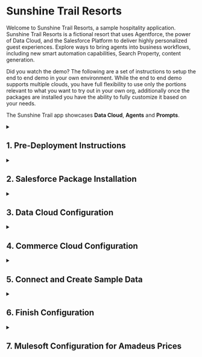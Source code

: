 **Sunshine Trail Resorts**</br> 
=======================
Welcome to Sunshine Trail Resorts, a sample hospitality application. Sunshine Trail Resorts is a fictional resort that uses Agentforce, the power of Data Cloud, and the Salesforce Platform to deliver highly personalized guest experiences. Explore ways to bring agents into business workflows, including new smart automation capabilities, Search Property, content generation.

Did you watch the demo? The following are a set of instructions to setup the end to end demo in your own environment. While the end to end demo supports multiple clouds, you have full flexibility to use only the portions relevant to what you want to try out in your own org, additionally once the packages are installed you have the ability to fully customize it based on your needs. 

The Sunshine Trail app showcases **Data Cloud**, **Agents** and **Prompts**.

<details><summary>

  ## 1. Pre-Deployment Instructions 
</summary>

 4 step process
### 1. Salesforce Org Setup Requirements for Sunshine Resorts App

   **Option 1:** To support the Sunshine Resorts app, you can either create a new Salesforce Org or use an existing one, provided it includes the following features and licenses: 

  | Requirement | Details |
  | ----- | ----- |
  | Licenses Required | - Data Cloud</br>- Sales Cloud</br>- Service Cloud</br>- Loyalty Cloud</br>- Experience</br>- Commerce Cloud</br>- Marketing Cloud</br>- MuleSoft (Optional)
  | Features Required | - Service Agent</br>- Einstein Agent</br>- Copilot</br>- Prompt Builder</br>- Agent Force</br>- Real-time(Additional SKU)</br>- Code Builder (Optional) 
  
  Our package is designed to support all these clouds, but you have full flexibility to use only the portions relevant to your business. If you are not using a particular cloud (e.g., Loyalty 
  Cloud), you can simply skip its configuration—the package will still install successfully, but that feature will not be available until you configure it yourself. Additionally, you can customize 
  and enhance the existing package by adding your own features as needed. <br/>
  
 ⚠️ **Important Note:** Existing Trailheads playgrounds cannot be used

   **Option 2:** To ensure a seamless integration and unlock a 360-degree view of customer interactions, we recommend enabling Salesforce Foundations in your org. This free enhancement integrates Sales, Service, Marketing, Commerce, and Data Cloud functionalities, improving efficiency and AI-readiness.

**How to Enable Salesforce Foundations:**
- Log in to your Salesforce instance.
- Navigate to Setup → Search for Salesforce Foundations.
- Click "Add to My Contract" (It's free).
- Select the Foundations products and proceed with checkout.
- Return to Setup and follow the on-screen instructions to complete the configuration.<br/>
🔗 More details: [Salesforce Foundations](https://www.salesforce.com/crm/foundations)

### 2. Install Pre-Deployment Package (10 minutes)

  | Step | Action and Details | Images |
  | ----- | ----- | ----- |
  | Install package | - Click on this Package Installation [Link ](https://login.salesforce.com/packaging/installPackage.apexp?p0=04t4W000002V5WS)</br>- Sign-in to the Org with your credentials.</br>- Choose Install for Admins Only option</br>- Choose “Rename conflicting components in package” and click the Install button.</br>- Wait until installation is completed, you will receive a confirmation on logged in user’s email |![image](https://github.com/user-attachments/assets/316f4e48-b9b2-4169-b362-fc3ecd9cd1b3) ![image](https://github.com/user-attachments/assets/0da1a771-abcc-4caa-b248-1b768905de60)|
  | Verify Package installation | - Click Setup</br>- Search for package</br>- Click on 'Installed PAckage' </br>- Search for 'Sunshine Trails Pre-Deployment Package' is installed  |![image](https://github.com/user-attachments/assets/8b76cd89-abec-4586-91cc-6b4b430dc68c)|

### 3. Enable Features on the Org (40 minutes)

  | Step | Action and Details | Images |
  | ----- | ----- | ----- |
  | Enable Commerce Cloud | - From Setup, enter ‘Commerce’ in the Quick Find box.</br>- Select ‘Settings’ under ‘Commerce’.</br>- Turn on ‘Enable Commerce’. |![image](https://github.com/user-attachments/assets/2175d205-8c62-423f-9fc1-678d77e974d2)|
  | Enable Loyalty Management Features | - From Setup, enter ‘Loyalty Management’ in the Quick Find box.</br>- Select ‘Loyalty Management Settings’.</br>- Under ‘Consolidate Member Points for Expiration,’ turn on ‘Consolidate members’ fixed non-qualifying points in real time’. |![image](https://github.com/user-attachments/assets/9078ce06-e7ba-4488-8697-99fa5fec0736)|
  | Create a Basic Experience Builder Site | - From Setup, enter ‘Digital Experiences’ in the Quick Find box.</br>- Select ‘All Sites’ under ‘Digital Experiences’.</br>- Click New to open the Creation wizard with template options.</br>- Select the ‘D2C Commerce (LWR)’ template.</br>- Click Get Started. |![image](https://github.com/user-attachments/assets/6c89e37f-d61c-4333-8587-58a53504fbb7)|
  | Site Name and URL | - After selecting the template, enter a site name and URL.</br>- Name the site ‘Sunshine Resorts’ and ensure the URL ends with /SunshineResorts</br>- Click Create. Your site will be created in Preview status. |![image](https://github.com/user-attachments/assets/8f2226c0-8c2d-4e59-8734-983cd7f8c856)|
  | Activate Site | - From Setup, enter ‘Digital Experiences’ and select ‘All Sites’ under ‘Digital Experiences’.</br>- Click Workspaces next to Sunshine Resorts.</br>- Select Administration, then Emails. </br>- Under ‘Email Tabs,’ uncheck ‘Send welcome email’ and click Save.</br>- In Settings, click Activate and confirm by clicking OK.</br>- Your site will now be live and fully set up.|![image](https://github.com/user-attachments/assets/9a2208ce-6343-4e35-a2a4-0113ba61eef6)![image](https://github.com/user-attachments/assets/21e9b8de-9800-4c51-8324-d35a8a83447e)|

  | Step | Action and Details | Images |
  | ----- | ----- | ----- |
  | Setup Data Cloud| - Enter “Data Cloud” in Quick Find box.</br>- Click on “Data Cloud Setup Home”.</br>- Click on “Get Started” if the Data Cloud instance is not set up.</br>- If already Data Cloud setup is done then you will not see Get Started option.</br>- Once the process is complete, the Data cloud instance is ready to use.</br>||
  | Verify Experience Delivery is Disabled | - Go to Setup → Digital Experiences → All Sites.</br>- Click Workspaces for ‘Sunshine Resorts’.</br>- Click Administration.</br>- Click on Settings.</br>- Experience Delivery should be disabled. If it’s enabled, please raise a Salesforce Case with the Support team to disable this feature.</br>||
  | Enable Data Cloud on Experience Site | - Go to Setup → Digital Experiences → All Sites.</br>- Click Builder for ‘Sunshine Resorts’.</br>- Click Settings → Integrations.</br>- Click Add to Site for Data Cloud.</br>- Enable “Share site data with Data Cloud” and click Save.</br>- Once enabled, a green box will appear</br>- Click Publish in the top-right corner | ![image](https://github.com/user-attachments/assets/996aa779-f82d-4bda-b54a-7b1ec99a9bb9)![image](https://github.com/user-attachments/assets/94b29e9e-5dcc-4d75-8db7-37de1b30e42b)|
  | Verify Data Stream  | - Go to App Launcher → Data Cloud → Data Stream.</br>- Change List View to All Data Streams.</br>- Search for Experience\_Cloud.</br>- 6 total Data Streams should appear |![image](https://github.com/user-attachments/assets/a9ae0e22-be7f-475d-980a-5458156b3691)|
  | Create a Record on Custom Metadata | - Go to Setup \-\> Search for Metadata type \-\> Click on ‘Install Package Settings Enabled’ \-\>   Click on **Manage Install Package Settings Enabled** \-\>Click on ‘New’ \-\> Give Label as  **Package Settings Enabled** and **Check Checkbox of Installation Settings Enabled Field.** Click Save|![image](https://github.com/user-attachments/assets/bc667a84-daf9-4e35-b003-45c8de4be360) ![image](https://github.com/user-attachments/assets/7edbecd9-ceb2-4566-bd14-54664ebfd084)|


### 4. Setup the Salesforce Org (30 minutes)

  | Step | Action and Details | Images |
  | ----- | ----- | ----- |
  | Assign Data Cloud Permissions to Standard Object  | - Click on App Launcher, search for Sunshine Trails Hospitality and click on **Sunshine Trails Hospitality Setup** App</br>- Click on the “**Assign Permissions for Standard Objects**” button (highlighted in the screenshot below) and wait for a confirmation message before proceeding further.  |![image](https://github.com/user-attachments/assets/34234749-7ebb-4659-9c26-9adf3932a75e)|
  | Assign Data Cloud Permissions to Custom Objects & Custom Fields | - Click on App Launcher, search for Sunshine Trails Hospitality and click on **Sunshine Trails Hospitality Setup** App</br>- Click on **“Assign Permissions for Custom Object”** button (highlighted in the screenshot below) and wait for a confirmation message before proceeding further |![image](https://github.com/user-attachments/assets/fdab8405-42cc-4cb7-a724-cb6a790d2acb)|
  | Modify the Data Cloud Admin Permission Set | - Open the Setup Menu and click Setup</br>- In the Quick Find, search for ‘Permission Sets’ and click ‘Permission Sets’</br>- Click the ‘Data Cloud Admin’ permission set</br>- In the Apps section, click ‘Data Cloud Data Space Management’</br>- In the Data Spaces panel, click Edit.</br>- Check the ‘Enabled’ checkbox for the default data space and click Save</br>- Click OK in the confirmation dialog |![image](https://github.com/user-attachments/assets/f8650c78-d64a-4a30-9636-9633a13baed8)|
  | Create a Connection to Amazon S3. S3 is used to bring in structured and unstructured data. Unstructured data is used to drive Agent conversations in this setup </br>$${\color{blue} S3 \space Optional}$$ | ***NOTE:*** If you do not have an existing Amazon S3 instance, [register for the free tier](https://aws.amazon.com/free/), and then follow instructions in [How to Use the Amazon S3 Storage Connector in Data Cloud](https://developer.salesforce.com/blogs/2023/10/how-to-use-the-amazon-s3-storage-connector-in-data-cloud) to create dedicated user with required permissions for this demo.</br></br>If you already have an S3 instance, no need to sign up for a new one.</br></br>Before proceeding further, make a note of your [programmatic credentials](https://docs.aws.amazon.com/IAM/latest/UserGuide/security-creds.html#access-keys-and-secret-access-keys) (Access Key ID and Secret Access Key) that can be used to access the account</br></br>- If you have your own Amazon S3 files, feel free to use those. Otherwise, get started with the test files provided below.</br><br>[AWS UnStructured Data](https://github.com/salesforce-misc/DataCloudAndAgentForceForHospitality/tree/main/AWS%20UnStructured%20Data)</br><br>[AWS Structured Data](https://github.com/salesforce-misc/DataCloudAndAgentForceForHospitality/tree/main/AWS%20Structured%20Data)</br></br>
  | Create a connection to snowflake. This connection is used to showcase Data Cloud's zero copy capabilities.  $${\color{blue} Snowflake \space Optional}$$| **NOTE:** If you do not have access to an existing Snowflake instance, please get access before proceeding further</br></br>- Follow instructions in [this article](https://developer.salesforce.com/blogs/2024/08/zero-copy-data-federation-with-snowflake-and-salesforce-data-cloud) to create a Warehouse and Integration User in Snowflake, generate a public and private key pair, and configure Salesforce Data Cloud to connect to Snowflake.</br><br>If you have your own Snowflake files, feel free to use those. Otherwise, get started with the test files provided [here](https://github.com/salesforce-misc/DataCloudAndAgentForceForHospitality/tree/main/Snowflake%20Data).| |
  | Create a connection for Mulesoft Ingestion API. This is to orchestrate a call to the Hotel Pricing consolidator for pricing comparison. $${\color{blue} Mulesoft \space Optional}$$| - Go to **Setup** \-\> In the **Quick Find** box, type ***static***, then select ***Static Resources***</br>- In the index across the top, click the letter ***M***</br>- Click on **‘Mulesoft\_Ingestion\_API\_Scheme’**</br>- Click on **‘View File’** hyperlink. The **‘Mulesoft\_Ingestion\_API\_Scheme.txt’** is downloaded to your computer.</br>- Change the file extension from ***.txt*** to ***.yaml***</br>- Go to Data Cloud Setup, click on Ingestion API → Click New</br>- Provide the Connector Name as ’Mulesoft Ingestion API’</br>- Upload **Mule\_ingestion\_api.yaml**  file which you have downloaded from above steps and Upload file to scheme and click on Save. | ![image](https://github.com/user-attachments/assets/fca75a1c-b64b-4dcd-8583-0893718bf1da) ![image](https://github.com/user-attachments/assets/87ae1f7f-c733-433b-98e0-ef4faeef0ecb)![image](https://github.com/user-attachments/assets/c0ff8a15-3b3c-4b89-b8b9-32342d0100ae)|
| Install Standard Data Bundles | Click on Data Cloud Setup </br>- Click on ‘Salesforce CRM’</br>- Under ‘Standard CRM Data Bundles’</br>- Click on ‘Arrow’ icon and click on ‘install’ of ‘Sales Cloud’</br>- it will open on new page -> click on Install |![image](https://github.com/user-attachments/assets/8aea58e3-15c5-48f2-a24f-2fbe25d2a0ac)![image](https://github.com/user-attachments/assets/6f4a17f5-211b-4eef-a0d2-b5b993cad3a2)|
| Turn On Einstein Setup | - Navigate to Setup</br>- Search and Select ‘Einstein Setup’</br>- Turn on Einstein Setup |  |
| Turn On Agentforce | - Navigate to Setup</br>- Search and Select ‘Agent’</br>- Turn on Agentforce |  |
</details>

<details><summary>
  
  ## 2. Salesforce Package Installation
</summary>
1 step process

### 1. Install Sunshine Base Package (10 minutes)

 | Step | Action and Details | Images |
  | ----- | ----- | ----- |
  | Install Sunshine Base Package | - Click on this Package Installation [Link ](https://login.salesforce.com/packaging/installPackage.apexp?p0=04t4W000002V5Wc)</br>- Sign-in to the Org with your credentials.</br>- Choose Install for Admins Only option</br>- Choose “Rename conflicting components in package” and click the Install button.</br>- Click Done when installation is complete. |![image](https://github.com/user-attachments/assets/29af9d66-482c-42e1-9210-b0f803429b5d)|
  | Verify Package installation | - Click Setup</br>- Search for ‘Installed Package’</br>- Search for 'Sunshine Trails Base App' is installed  |![image](https://github.com/user-attachments/assets/8669e29c-a7e9-4fdd-8829-67899fccc608)|

</details>

<details><summary>
  
  ## 3. Data Cloud Configuration
</summary>

7 step process

### 1. Setup Data Streams 
The Data Kit is installed as a part of the Package installation. Follow the steps below to create data streams.

### Setup Salesforce Data Streams (15 minutes)
 | Step | Action and Details | Images |
  | ----- | ----- | ----- |
  |  Verify Salesforce CRM is Active or Not | In Data Cloud, select the Setup icon and then Data Cloud Setup.</br> - Select Salesforce CRM.</br>- If connection status is “Inactive”</br>- then click on drop down to “Active” </br>- Click on “Active”| ![image](https://github.com/user-attachments/assets/f101dc8c-6af3-41c7-8884-42609b1e0d4e)![image](https://github.com/user-attachments/assets/e222dd20-db0e-4cf5-9b55-0815692c2a87)|
  | Create Data Streams from Data Bundle | - Logged into the environment where you installed the data kit</br>- Go to Data Cloud app and the Data Streams tab.</br>- Click New to create a Data Stream</br>- Select Salesforce CRM and click Next.</br>- Under Custom Data Bundles, select the Salesforce_CRM_Bundle.</br>- Select your Salesforce Org.</br>- Click Next.</br>- Select the data space as ‘Default’, review the fields in your data stream, and click Next.</br>- Review details and click “Deploy.|![image](https://github.com/user-attachments/assets/901db59e-4a4f-4bf5-8129-cd2894af7dd9)|
  | Create Loyalty_CRM_Bundle Data Streams from Data Bundle | - Click on Data Stream Click on New </br>- Select Salesforce CRM Click Next</br> - Select Salesforce_CRM_Loyalty_Bundle Click on Next</br> - Select the data space as ‘Default’, review the fields in your data stream, and click Next. </br>- Review details and click “Deploy”  |![image](https://github.com/user-attachments/assets/a334887f-6cf5-4d62-b643-8e740762b741)![image](https://github.com/user-attachments/assets/b7320073-ab34-4356-8acf-b2f07ed00580)![image](https://github.com/user-attachments/assets/5e656e34-1f80-44d8-8174-6360d66738d3)|
  | Create Website_Mobile_apps Data Stream from Data Kit |- Click on Data Stream</br>- Click on New</br>- Select ‘Installed Data Kits Package’</br>- Select ‘Sunshine Trails DK’ Data Kits</br>- Select checkbox under ‘Websites_Mobile_Apps’ click on ‘Next’</br> -Select Connector type ="website" & connector name "Experience_Cloud_Event_Connector".</br>- Click Next.</br> - Click on Deploy|![image](https://github.com/user-attachments/assets/9869df31-0549-4b4f-b74d-d44ad95d60ce) ![image](https://github.com/user-attachments/assets/3b0e9c44-0176-45f4-8c0d-05866cfdd251)![image](https://github.com/user-attachments/assets/6a9ed53c-f351-46c2-844e-dbaca371735e)![image](https://github.com/user-attachments/assets/d2018ad8-86f8-4f65-be3d-3c645eafbab1)|  
### 1a. Create Data Steam for Amazon S3 (10 minutes) $${\color{blue} S3 \space Optional: \space Please \space note \space that \space some \space functionality \space in \space Experience \space Cloud \space and \space in \space the \space C360 \space will \space no\space longer \space function\space as \space expected \space if \space not \space installed. }$$
  | Step | Action and Details | Images |
  | ----- | ----- | ----- |
  |Create a Connection to Amazon S3 in Salesforce|Navigate to Data Cloud Setup</br>In the menu, under EXTERNAL INTEGRATIONS, click on Other Connections</br> - Click New, choose Data Kits as the source and click Next. Select Sunshine Trails DK</br>-Select InfosysAWSBucket</br>-Change the name & API name of the connection "hospitalityplayground". </br>-Put the bucket name “hospplaygroundbucket” please feel free to change the bucket name based on your existing AWS bucket</br> -Fill the credentials and save.|
  | Create a Data Stream for Amazon S3 from Data Kit |- Click on Data Stream Click on New</br>- Select Installed Data Kits & Packages Click on Next</br>- Select Sunshine Trails DK<br> - Select Amazon_S3_Bundle</br>- Select Connection as InfosysAWSbucket</br>- Select the data space as ‘Default’, review the fields in your data stream,and click Next</br>-Review details and click Deploy.|
  | Create a Data Stream for Third Party Data |- Click on Data Stream Click on New</br>- Select Installed Data Kits & Packages Click on Next</br>- Select Sunshine Trails DK<br> - Under “Bundle Amazon S3” Select Third Party Survey and click Next</br>- In Connection Select “hospitalityplayground” Click Next</br>- Click Next and click Deploy.|

  ### 1b. Create Data Stream for Snowflake (5 minutes) $${\color{blue} Snowflake \space Optional: \space Please \space note \space that \space some \space functionality \space in \space the \space C360 \space will \space no\space longer \space function\space as \space expected \space if \space not \space installed. }$$
  | Step | Action and Details | Images |
  | ----- | ----- | ----- |
  |Create a connection to snowflake in Salesforce |Navigate to Data Cloud Setup</br>-In the menu, search SnowFlake,</br> - Click New, choose Data Kits as the source and click Next. Select Sunshine Trails DK</br>-Select Infosys_Demo_Actual. </br>-Please feel free to change the connection name based on your existing snowflake connection </br> -Don’t change the API name </br>Fill the Account URL, Username, and Private Key and click next and save.|
  | Create Data Stream for Snowflake from data kit | - While logged into the environment where you installed the data kit</br>- Go to Data Cloud app and the Data Streams tab.</br>- Click New to create a Data Stream</br>- Under "Other Sources", select "Installed Data Kits & Packages" and click Next</br>- Select "Sunshine Trails DK" Data Kit</br>- Select Snowflake Bundle and click Next.</br>- Under Data Streams choose "POS_Transaction" and "IOT_Transaction" and click Next.</br>- Review the Data Stream fields and click Next</br>- Click Deploy to create the Data Streams| ![image](https://github.com/user-attachments/assets/6deda63a-363b-4330-a877-b6d2de5a9fed)![image](https://github.com/user-attachments/assets/bc8a22d9-a81a-44f6-8a09-f20ab2571f10)|
### 1c. Create Ingestion API for Mule Data Streams from Data Kit(5 minutes) $${\color{blue} Mulesoft \space Optional: \space Please \space note \space that \space some \space functionality \space in \space Experience \space Cloud \space will \space no\space longer \space function\space as \space expected \space if \space not \space installed. }$$
| Step | Action and Details | Images |
  | ----- | ----- | ----- |
  | Create Ingestion API for Mule Data Streams from Data Kit| - Click on Data Stream </br> - Click on New.</br>- Select Installed Data Kits & Package.</br>- Select ‘Sunshine Trails DK’ Data Kits.</br>- Click on ‘Ingestion’ Bundle.</br>- Click on Next.</br> -Select Connection as ‘Mulesoft Ingestion API’ </br>- Click Next </br> -  Click Deploy| ![image](https://github.com/user-attachments/assets/84ccd7c9-6313-4dc8-b169-7fe40b6b36c6)![image](https://github.com/user-attachments/assets/5878c2ec-47f9-48f1-88a1-098986187d3f)![image](https://github.com/user-attachments/assets/1bdf0f3d-abdc-4697-bac5-5e87f2286cb9)![image](https://github.com/user-attachments/assets/65b718d1-1db1-4efc-92b1-36dedc743752)|
  ### 1d. Create Hotel FAQ and Hotel Safety FAQ DLO Creation for Unstructured Data(10 minutes)
  Complete this step only if you have setup a connection and the file notification process in AWS
  | Step | Action and Details | Images |
  | ----- | ----- | ----- |
  | Create Hotel FAQ & Hotel Safety FAQ DLO Creation | - Click on Data Lake Object Click on New </br>- Click on Create from Data Kits, Click on Next </br>- Select Hotel_FAQ_v3, select “hospitalityPlayground’ connection. Click on Next </br>- Click on Deploy </br>- Follow the same step from Step#1 for Hotel_Safety_FAQ_V2.|

   ### 1e. Create Party Identification Collection Data Lake (5 minutes)
  | Step | Action and Details | Images |
  | ----- | ----- | ----- |
  | Create Party Identification Collection & Party Identification Collection IOT DLO Creation  | - Click on Data Lake Objects Tab </br>- Click on New</br>- Click on “Create from Data Kits”, Click on Next  and select “Sunshine Trails Base App” package </br>- Select Party Identification Collection.</br>- Click on Next </br> - Click on Save </br> - Repeat the above steps again but this time select </br> - Party Identification Collection IOT DLO instead of Party Identification Collection </br>- Click on Next </br> - Click on Save.|

  ### 2. Create Data Transforms from Data Kit (5 minutes)
  Proceed with this step only if you have setup a connection to snowflake
  | Step | Action and Details | Images |
  | ----- | ----- | ----- |
  | Create IOT & POS Data Transform $${\color{blue} Snowflake \space Optional}$$ | -Click on Data Transforms Tab </br>- Click on New</br>- Click on Create from Data Kits, Click on Next</br>- Select Extract Party Identifiers from IOT</br>- Click on Next . Click on Save, Copy the Name , Remove the Name then Paste the same Name Again</br>- Click on Save</br>- Click on Data Transform Tab </br>- Click on New. Click on ‘Create from a Data Kits’ Option </br>- Select  Extract Party Identifiers from POS </br>- Click on Next . Click on Save, Copy the Name , Remove the Name then Paste the same Name Again </br>- Click on Save|![image](https://github.com/user-attachments/assets/79d6f605-c8e5-4c3d-ac6a-f34f39cc29e2)![image](https://github.com/user-attachments/assets/1c84c981-9a03-4b05-9a3a-cf2137d45425)![image](https://github.com/user-attachments/assets/e1e24730-f55a-42de-9a4f-5ab5af27b04b)![image](https://github.com/user-attachments/assets/c3231d58-e1fd-4653-9981-02f152451f61)
 
  ### 3. Cross Verify CRM Data (5 minutes)
  Proceed with this step only if you have the Real-Time SKU enabled in your org
  | Step | Action and Details | Images |
  | ----- | ----- | ----- |
  | **NOTE**|- Before proceeding further, please ensure that the CRM data is available in the DMO. You can verify this by following these steps:</br>- Navigate to Data Explore </br>- Set Data Space to Default.</br>- Select the Data Model Object (DMO).</br>- From the dropdown, choose Account Contact.</br>- You should see Salesforce_Home listed under the Data Source column.</br> If you don't see the data then wait until the data is refreshed before proceeding to the next step.</br>|![image](https://github.com/user-attachments/assets/396732a3-89cb-455d-9a0c-b6c015b272cb)|

  ### 4. Create Identity Resolution Ruleset from Data Kit (5 minutes)
  | Step | Action and Details | Images |
  | ----- | ----- | ----- |
  | Create Identity Resolutions| -Go to Data Cloud app</br> - Click on the Identity Resolutions tab </br> - Click New</br> - Select Installed from Data Kit</b>- Choose Sunshine Trails DK</br>- Click on Next</br>- Choose ‘Guest Profile’. Click on Next </br> Click on Save.|![image](https://github.com/user-attachments/assets/1f1ef5a5-1f4e-4d33-af13-07978757facd)![image](https://github.com/user-attachments/assets/20027c3d-4d87-4028-89dd-7f73e2a59224)![image](https://github.com/user-attachments/assets/2d5370ae-57e4-444d-969c-b19dc13ada6b)|

### 5. Create Calculated Insights (5 minutes)
| Step | Action and Details | Images |
  | ----- | ----- | ----- |
  |  Create Calculated Insights|- Go to Data Cloud ap </br>- Click on Calculated Insights tab</br>- Click New</br>- Select "Create from a Data Kit" and click  Next</br>- Select ‘Guest Stay Metrics’</br>- Click on Next </br>- Click on ‘Check Syntex’</br>- Click on ‘Activate’</br>- Click Activate</br>- Select Schedule as ‘Every 1 hour’ Select Start Date and Time As default.</br>- Click on ‘Enable’</br>- Repeat the steps for the following metrics: ‘Guest Lifetime Value’, ‘Guest Classification’, ‘Guest Satisfaction Score’ |![image](https://github.com/user-attachments/assets/9f178c36-06c1-405e-b19c-679ef5830c22)![image](https://github.com/user-attachments/assets/e544bf35-223e-4d5b-ad46-34cb6653608c)![image](https://github.com/user-attachments/assets/093600f9-c7a3-4181-88c9-66545191d5b5)|

### 6. Create Data Graph (5 minutes)
| Step | Action and Details | Images |
  | ----- | ----- | ----- |
  |  Create Data Graph |- Click on Data Graph Tab</br>- Click on New</br>- Select Create from Data Kits</br>- Select Sunshine Trails DK </br>- Select **Hospitality Realtime Profile**. </br>- Select primary Data model object as “Unified Individual real”.</br>- Click on Individual and go to the right side where the error is showing and uncheck the check box.</br>- Now click on Save & Build. |![image](https://github.com/user-attachments/assets/f626912f-01b4-43eb-8efc-47d7a24bc615)![image](https://github.com/user-attachments/assets/5184c52c-e00b-4b00-83fe-fd0a9d47ad14)![image](https://github.com/user-attachments/assets/675c7904-9483-4079-86d1-3e15f9b00915)![image](https://github.com/user-attachments/assets/808709b3-49fd-4a9e-acd0-518dae4ae389)![image](https://github.com/user-attachments/assets/738b3c7e-143f-4492-8fe4-7b49d625c541)![image](https://github.com/user-attachments/assets/3648af20-e879-457d-b952-1f73c55792b6)![image](https://github.com/user-attachments/assets/e288cc79-caa7-4163-bcef-563d1e0cf111)|

### 7. Create Data Cloud Related List Enrichment (10 minutes)
| Step | Action and Details | Images |
  | ----- | ----- | ----- |
  | Create Booking Related List |- Click on Setup</br>- Object Manager</br>- Search for Contact</br>- Click on Contact</br>- Click on Data Cloud Related List Enrichment.</br>- Click on New</br>- Select default data space</br>- Select Data Cloud object as ‘Booking__dlm’</br>- Click Next </br>- Give Child Relationship Name as ‘IndividualBookings’</br>- Give Related List Label as ‘Individual Bookings’ Click Save. |![image](https://github.com/user-attachments/assets/f50d3875-c2b8-451b-bcef-85141aea954d)![image](https://github.com/user-attachments/assets/f8fa4e97-bc19-4e87-a2b3-44a539b597c1)|
  | Create Reservation Related List |- Click on Setup</br>- Object Manager</br>- Search for Contact</br>- Click on Contact</br>- Click on Data Cloud Related List Enrichment.</br>- Click on New</br>- Select default data space & Select Data Cloud object as ‘Reservation__dlm’ </br>- Click Next </br> - Give Child Relationship Name as‘IndividualReservations’</br>- Give Related List Label as ‘Individual Reservations’ Click Save. |![image](https://github.com/user-attachments/assets/366fa15e-2317-44ab-af5c-8025453c554f)![image](https://github.com/user-attachments/assets/f64fad04-3391-4a3c-9534-04caf5e92955)|
  | Create Data Cloud Related List Enrichment for Third Party Survey</br> $${\color{blue} S3 \space Optional}$$|- Click on Setup </br>- Click on Object Manager </br>- Search for Contact </br>- Click on Contact </br>- Click on Data Cloud Related List Enrichment.</br>- Click on New </br>- Select default data space -> Select Data Cloud object as ‘Third Party Survey’  </br>- Click Next </br>- Give Child Relationship Name as 'Third_Party_Survey’ </br>- Give Related List Label as ‘Third Party Survey’ Click Save |![image](https://github.com/user-attachments/assets/fb6d0aeb-2a00-4b75-93cc-703d158d5303)|

### 8. Create Data Cloud Copy Field Enrichment (15 minutes)
| Step | Action and Details | Images |
  | ----- | ----- | ----- |
  | Create Data Cloud Copy Field Enrichment for ‘Customer Classification’ |- Go to Object Manager.</br>- Search for Contact.</br>Click on Contact</br>- Click on Data cloud Copy Field.</br>- Click on New.</br></br>- Select data space as ‘default’</br>- Select Data Cloud Object as Guest Classification‘ whose API name will be this Guest_Classification__cio’ Click on Next </br></br>- Select data space as ‘default’ </br>- Select field as ‘Customer Class’. Click Next </br> - Give Label as ‘Guest Classification’ </br> - Click ‘Next </br><br>- On contact -> Data Cloud Copy Field Enrichments -> Guest Classification </br>- In Customer_Class under contact “click to Edit” </br>- Select Customer Class </br>- Save and Start Sync.|![image](https://github.com/user-attachments/assets/c2e097ad-754b-4128-b769-bcb7a6d0d5f0)![image](https://github.com/user-attachments/assets/691eef48-d37b-4714-9ff3-0ff695477282)![image](https://github.com/user-attachments/assets/422cb503-0080-417a-a3d1-1f8596c5018d)|
||- Give Label as ‘Guest Classification’</br>- Click on ‘Next.</br>On contact Select Customer Class</br>- Save and Start Sync. |![image](https://github.com/user-attachments/assets/f8e7be99-1d85-4d62-8653-170f5ce15d28)![image](https://github.com/user-attachments/assets/c72ab4b8-5ad6-4278-8786-db0e33889eef)![image](https://github.com/user-attachments/assets/e12ac271-be8d-4b6d-aed3-e73e95c862ed)![image](https://github.com/user-attachments/assets/ebee9d04-8e3d-4d8e-a017-ee54e79cd2ab)|
| Create Data Cloud Field Enrichment of ‘Guest Lifetime Value’ |- Go to Object Manager</br>- Search for Contact.</br>- Click on Contact</br>- Click on Data cloud Copy Field.</br>-Click on New.</br>- Select data space as ‘default’ > Select Data Cloud Object as ‘Guest_Lifetime_Value__cio’ </br>- Click on Next </br>- Select Field As ‘GLV’</br>- Give Label as ‘Guest Lifetime Value’</br>- Click on ‘Next </br> - Select Field GLV </br>- Give Label as ‘Guest Lifetime Value’</br> - Click on Next </br> - On contact Select Lifetime_Value__c </br>- Save and Start Sync.|![image](https://github.com/user-attachments/assets/1d3304f0-63b9-4a90-8609-5332a59fcaac)![image](https://github.com/user-attachments/assets/be92a2c8-0f9b-44b7-a1f2-430da343c23a)|
| Create Data Cloud Field Enrichment of ‘Guest Statisfection Score’ |-> Go to Object Manager.</br>- Search for Contact.</br>- Click on Contact</br>- Click on Data cloud Copy Field.</br>-  Click on New.</br>- Select data space as ‘default’</br>- Select Data Cloud Object as ‘Guest_Satisfaction_Score__cio’</br>- Click on Next</br>- Select Field As ‘GSS’</br>- Give Label as ‘Guest Satisfaction Score’</br>- Click on ‘Next</br>- On contact Select Guest_Satisfaction_Score__c </br>- Save and Start Sync.|![image](https://github.com/user-attachments/assets/e264bcec-b6be-4854-80d9-9d5f649d6a8a)![image](https://github.com/user-attachments/assets/45ae2e88-ca7b-437c-a77c-adbd638cd4b4)|
| Create Data Cloud Field Enrichment of ‘Guest Stay Matrics’ |- Go to Object Manager.</br>- Search for Contact.</br>- Click on Contact</br>-  Click on Data cloud Copy Field.</br>- Click on New.</br>- Select data space as ‘default’</br>- Select Data Cloud Object as ‘Guest_Stay_Metrics__cio’</br>- Click on Next </br>- Select Fields Total_Stays, Total_Room_Nights, Total_Spend, and Avg_Nights_per_Stay</br>- Give Label as ‘Guest Stay Metrics’</br>-Click Next</br>- Map Fields with below Contact Fields </br>
| |Data Cloud:Guest stay Matrics->Contact Object
| |Total_Stays->Total Stays|
| |Total_Stays__c->Total_Stays__c|
| |Total_Room_Nights->Total Room Nights|
| |Total_Room_Nights__c->Total_Room_Nights__c |
| |Total_Spend->Total Spend|
| |Total_Spend__c->Total_Spend__c|
| |Avg_Nights_per_Stay->Avg_Nights_per_Stay |
| |Avg_Nights_per_Stay__c->Avg_Nights_per_Stay__c |
| | </br>- Save and Start Sync|![image](https://github.com/user-attachments/assets/ccde6861-ce6c-4054-9373-a8e0528e1b57)![image](https://github.com/user-attachments/assets/a3e1804c-7a37-4347-8364-599c3014ac37)|
</details>

<details><summary>
  
  ## 4. Commerce Cloud Configuration
</summary>

8 step process

### 1. Verify Organization Wide Address (5 minutes)
  | Step  | Action and Details  |  Images |
  | ----- | ----- | ----- |
  | Verify Organization-Wide Address Exists or not |- Go to Setup \-\> Search for Organization-Wide Address \-\> Click on Organization-Wide Addresses</br>-  Verify if there is an organization-wide address with the name ‘Default Email’ created and verified.</br>- If there is none, then please create an organization-wide address by following below steps</br>- Click on **Add** button \-\> On the Display Name Add **‘Default Email’.** On the Email Address \<Add your email address\> Select ‘Default No-Reply Address’ on Purpose field \-\> click check box **‘allow all profiles to use this from address’**   |![image](https://github.com/user-attachments/assets/8ddc4ebe-d8cd-4a12-a363-a782dd8d9541)![image](https://github.com/user-attachments/assets/3f7e7dfc-057b-41b0-8115-476028a6d9e9)|


### 2. Install Agent and Experience Site Package (1 hour 30 minutes)
  | Step  | Action and Details  |  Images |
  | ----- | ----- | ----- |
  | Install Agent & Exp Site Package |- Install VSCode [Download](https://code.visualstudio.com/download) </br>- Setup CLI a. Install the Salesforce CLI  https://developer.salesforce.com/tools/salesforcecli or check that your installed CLI version is greater than 2.56.7 by running sf \-v in a terminal.</br>- If you need to update the Salesforce CLI, either run sf update or npm install \--global @salesforce/cli depending on how you installed the CLI.</br>- Install Extension</br>- Open VSCode \> Go To\> Extensions-\>Salesforce Extension Pack\>Install</br>- Open Terminal Clone git Repository by using below command </br> ```git clone https://github.com/salesforce-misc/DataCloudAndAgentForceForHospitality.git``` </br>- Open the Project </br>- Authorize an Org</br>- Type Ctrl+Shift+P Select SFDX:Authorize an Org</br>- Select Project Default</br>- Enter the Org alias</br>- Authorize the Org</br>- Open terminal type **sf project deploy start --source-dir force-app** </br>- If you have AWS S3 Connection Created and Installed AWS Related Data Stream from Step 3 under Data Cloud Configuration, then execute below SFDX command to deploy **else do not execute**. </br>- Open terminal type **sf project deploy start --source-dir st-aws-app** </br> |![image](https://github.com/user-attachments/assets/293fd406-72fc-4be3-9008-0a9926461586)![image](https://github.com/user-attachments/assets/6d3a14ee-3c65-4f47-99a6-39066b68a9aa)![image](https://github.com/user-attachments/assets/71751813-f4b9-437f-b355-9feb770c0c2d)![image](https://github.com/user-attachments/assets/b50fb406-2ae7-475a-a8c6-939d486dd9fd)![image](https://github.com/user-attachments/assets/5b4efb69-3f1a-4a1a-8ecb-be4e17344098)![image](https://github.com/user-attachments/assets/403c5a8f-ef31-4220-8062-60ae71453008)![image](https://github.com/user-attachments/assets/9a2ff9e1-75f2-4c13-a7d1-1a1ef5c2bc51)|

**NOTE:** $${\color{red} Skip \space the \space below \space steps \space if \space you \space wish \space to \space bring \space in \space your \space own \space Product \space data}$$
$${\color{red} 3.\space Create Commerce Data}$$
$${\color{red} 4.\space Search Update}$$
$${\color{red} 5.\space Upload CMS Images into the Store and}$$
$${\color{red} 6.\space Add CMS Product Images}$$

### 3. Create Commerce Data (5 minutes)
  | Step  | Action and Details  |  Images |
  | ----- | ----- | ----- |
  | Create Data  | - Click on App Launcher, search for Sunshine Trails Hospitality and click on Sunshine Trails Hospitality Setup App</br>- Click on the **“Create Commerce Data”** button (highlighted in the screenshot to the right) and wait for a confirmation message before proceeding further. |![image](https://github.com/user-attachments/assets/6827a2e8-63a3-4425-b74b-b77123a9524d)|

### 4. Search Update (5 minutes)
  | Step  | Action and Details  |  Images |
  | ----- | ----- | ----- |
  | Search Update |**Enable Commerce App** </br>- Click Setup and search for Commerce</br>- Click Settings under Feature Settings --> Commerce</br>- Use the toggle to switch on the Enable the Refreshed Commerce App</br></br>**Enable Search Index**</br>- Click on App Launcher, search for Commerce and select Commerce application</br>- In the Store dropdown, choose Sunshine Resort Store</br>- Scroll down to Setting and expand it</br>- Click on Search</br>- Use the toggle to turn on Automatic Updates | ![image](https://github.com/user-attachments/assets/84eed31d-54c7-4326-87ce-88ff8eb73596) ![image](https://github.com/user-attachments/assets/5c7a175b-5396-4e6d-b061-36471f59cc2d)|

### 5. Upload CMS Images into the Store (15 minutes)
  | Step  | Action and Details  |  Images |
  | ----- | ----- | ----- |
  | Upload CMS Images into Store  |- Download Images from [CMS Images](https://git.soma.salesforce.com/gdevadoss/DataCloudHospitalityDemo/tree/master/Product%20Images) </br>- Click on App Launcher\>\> Select commerce application\>\> Click on Store</br>- Open Sunshine Resort Store</br>- Scroll down to Content Manager</br>- Click on Add workspace</br>-  Enter details such as Name "Commerce Store Images" and select Enhanced CMS Workspace and click on Next</br>- Add Sunshine Resorts Channel as Public and Sunshine Resorts site and click Next</br>- Keep language as it is and click on Finish</br>-  Click on Add and select Content \>\> select images\>\>Click on Create button\>\> click on upload button\>\>Select Image\>\>Image and Title populated\>\>Enter API name (can be the same as file name)\>\> Save it\>\> Click on Publish button\>\> Keep Details as is\>\> Click on Next\>\> Select Publish Now\>\>click on publish now button </br>- Please repeat the above steps for all the images| ![image](https://github.com/user-attachments/assets/6ce860d4-347a-45f4-a5fe-d055f9354a18)![image](https://github.com/user-attachments/assets/d5e11e30-348b-4fe0-9c63-4c3164230893)![image](https://github.com/user-attachments/assets/752c7004-7e57-4de4-84a0-56beba6fb08e)![image](https://github.com/user-attachments/assets/bd2ec81e-0242-4aab-9ad7-dcdabd707220)![image](https://github.com/user-attachments/assets/4f903a92-5b6f-4350-b3c5-4a141ea789b3)![image](https://github.com/user-attachments/assets/e9e44245-9086-4f59-a506-dad70f9ea9a0)![image](https://github.com/user-attachments/assets/d18f85df-2fd6-4cc2-8684-0fe1f493b770)![image](https://github.com/user-attachments/assets/96fd88ff-4788-4b53-9ab9-3435ae62ddd2)![image](https://github.com/user-attachments/assets/ba38373a-2c09-406c-9df9-462e76435c74)![image](https://github.com/user-attachments/assets/7e009060-885c-44a9-9cad-cbb26df1d5f2)![image](https://github.com/user-attachments/assets/c3c53136-b26f-46fb-83c0-a6c3065c0c2e)![image](https://github.com/user-attachments/assets/f33a580f-9c68-455f-ada9-cbcd1773e2aa)![image](https://github.com/user-attachments/assets/2f026ccd-f1c4-4f9e-8cab-592014ebf6d0)

### 6. Add CMS Product Images (15 minutes)
  | Step  | Action and Details  |  Images |
  | ----- | ----- | ----- |
  | Add Image to a Product   |- Click on App Launcher\>\> Select commerce application\>\>Click on Store</br>- Open Sunshine Resort Store </br>- Expand Merchandise\>\> Product\>\> open one by one product</br>- Click on eye icon (it removes Site window) after save button</br>- Confirm that "Products" is selected under categories</br>- Scroll down \>\> click on Go to global product record</br>-  Go to Media\>\> Click on Add image for Product details Image section \>\> Select appropriate image from Commerce Store image\>\> click on Add button</br>- Click on Add image for Product list Image section \>\> Select appropriate image from Commerce Store image \>\> click on Add button</br>- Repeat previous steps for each product </br>- Go to store\>\> select Sunshine Resorts \>\>Scroll down to Website Design\>\> select product category from dropdown \>\> click on Publish button (this step maybe not be needed if you are commerce console)</br>- Go back to Sunshine Resort Store\>\>Click on Home\>\> click on preview the site and see product is getting displayed | ![image](https://github.com/user-attachments/assets/eb835d50-0326-4b3b-8b68-39fd4404ef42)![image](https://github.com/user-attachments/assets/bd0ee9f1-2a0c-4357-82b4-991305befccd)![image](https://github.com/user-attachments/assets/b6ae1bda-47a4-4bce-a69b-45e3e6bae306)![image](https://github.com/user-attachments/assets/4790ad8e-e273-4316-8179-b2eaff4d8576)![image](https://github.com/user-attachments/assets/fcbcc98b-1dcf-46b8-92a8-8ab9042e3bce)![image](https://github.com/user-attachments/assets/7f20c62e-e257-4779-85b6-3f1ba4ab5e7a)![image](https://github.com/user-attachments/assets/c3465a4b-3eb2-4c9d-9f72-875a38746b44)![image](https://github.com/user-attachments/assets/43ca9010-9be3-498a-9c41-cecf530e984e)![image](https://github.com/user-attachments/assets/7e2bfa1d-6388-41b5-9fb2-4f30064a98b4)![image](https://github.com/user-attachments/assets/5e722ac7-0875-4de8-b42a-fa720cf7e873)![image](https://github.com/user-attachments/assets/c1c78296-cc04-4133-9473-e82701290bcf)![image](https://github.com/user-attachments/assets/0cad9e4b-97ca-43a6-a3da-1febbaae04ce)|

### 7. Enable Self Resgistration (5 minutes)
  | Step  | Action and Details  |  Images |
  | ----- | ----- | ----- |
  | Enable Self Registration   |- Click on App Launcher>> Select commerce application>>Click on Store</br>- Open Sunshine Resort Store</br>- Settings >> Store</br>- Click on Buyer Access Tab</br>- Scroll down to Self Registration (enable if it’s not enabled)</br>- Select Account RecordType to “Business Account” </br>- Select Default Buyers Group to “Sunshine Resorts Buyer Group"</br>- Click Save|![image](https://github.com/user-attachments/assets/7f6a0551-1b95-465e-84b9-4b11f74a121c)|



### 8. Share CMS with Site workspace (5 minutes)
  | Step  | Action and Details  |  Images |
  | ----- | ----- | ----- |
  | Share CMS with Site workspace   |- Click on App Launcher and search for CMS Workspaces</br>- Select CMS Workspaces</br>- Click on "Commerce Store Images" (the CMS created in previous step</br>-  Click the gear icon (at the top right) and select "Workspace Sharing" from the dropdown</br>- Move "Sunshine Resorts Managed Content Space" to the right (under Shared) and click Next </br>- Click Save |![image](https://github.com/user-attachments/assets/353002a4-ca61-4f5e-a71f-60597ab81e86)|


</details>


<details><summary>

  ## 5. Connect and Create Sample Data
</summary>

4 step process

### 1. Create Sample Data (5 minutes) $${\color{blue} Optional: \space These \space steps \space are \space optional \space if \space you \space choose \space to \space use \space your \space own \space data. }$$
| Step | Action and Details  |  Images |
| ----- | ----- | ----- |
| Create Sample Data | - Click on App Launcher, search for Sunshine Trails Hospitality and click on Sunshine Trails Hospitality Setup App</br>- Click on the **“Create Test Data”** button (highlighted in the screenshot below) and wait for a confirmation message before proceeding further. |![image](https://github.com/user-attachments/assets/5af44efa-ca6c-4d95-800a-5aec9f477928)

### 2. Enable Test Account as Buyer Account (5 minutes) $${\color{blue} Optional: \space These \space steps \space are \space optional \space if \space you \space choose \space to \space use \space your \space own \space data. }$$
| Step | Action and Details  |  Images |
| ----- | ----- | ----- |
| Enable Account as Buyer Account | - Click on Setup</br>- Go to Object Manager</br>- Click on Account</br>- Click on Page Layout</br>- Click on "**Page Layout Assignment**"</br>- Click on ‘**Edit Assignment**’</br>- Select "SDO-Account" Layout under Record type "Account" for System Administration Profile </br>- From Page Layout to Use dropdown Select "Account layout"</br>- Click on Save</br>- Verify that, for "**System Administrator profile**" for Record type **"Account"** Page layout should be ‘**Account Layout’** </br>- Go Account Tab \-\> Search for Account Name **"Sunshine Experience"** (test Account created in previous steps). Make sure to remove any filter if it exists \-\> Click on that Record</br>- On Record Page click on the **"Enable as Buyer"** Quick Action | ![image](https://github.com/user-attachments/assets/844294ed-9813-4a7b-8707-8d0755de260f)![image](https://github.com/user-attachments/assets/f1f80dca-2d9a-4d35-89dd-92b4e5d1eaa4)![image](https://github.com/user-attachments/assets/eb9fd6ae-aace-4352-b1c4-98eecabcbb95)![image](https://github.com/user-attachments/assets/a553fd10-9a2f-440c-97f8-e645131164f0)![image](https://github.com/user-attachments/assets/818f192e-4ec2-45f4-afad-5faed169830d)![image](https://github.com/user-attachments/assets/ace5bcf4-4f9a-463c-ae84-bca0c68f91bb)|

### 3. Create Community User and Assign User to Buyer Group (5 minutes)
| Step | Action and Details  |  Images |
| ----- | ----- | ----- |
| Create Community User and Assign Buyer Account to Buyer Group |- Click on App Launcher, search for Sunshine Trails Hospitality and click on Sunshine Trails Hospitality Setup App</br>- Click on the **"Create Buyer Group Member Data"** button (highlighted in the screenshot on the right) and wait for a confirmation message before proceeding further.</br>- **Note:** If the confirmation message does not appear after 5 minutes, refresh the page and if the **"Create Buyer Group Member Data"** button is disabled, proceed. | ![image](https://github.com/user-attachments/assets/2282a058-02df-45c0-8da2-5e7eb4350d9b)


### 4. Setup Data in Snowflake (15 minutes) $${\color{blue} Snowflake \space Optional: \space Please \space note \space that \space some \space functionality \space in \space the \space C360 \space will \space no\space longer \space function\space as \space expected \space if \space not \space installed. }$$
| Step | Action and Details  |  Images |
| ----- | ----- | ----- |
| Create Table to hold POS data | - Login to the Snowflake Database/Schema that is connected to Data Cloud and run the below DDL script to create DEMO\_HOSPITALITY\_POS\_DATA table.  |  |
```
create or replace TABLE <<database_name>>.<<schema_name>>.DEMO_HOSPITALITY_POS_DATA 
( 
    TRANSACTIONID VARCHAR(30),
    DATE DATE,
    TIME VARCHAR(100),
    CUSTOMERID VARCHAR(30),
    ITEMID VARCHAR(30),
    ITEMNAME VARCHAR(100),
    QUANTITY NUMBER(38,0),
    UNITPRICE NUMBER(38,2),
    TOTALPRICE NUMBER(38,2),
    PAYMENTMETHOD VARCHAR(30)
)
```

| Step | Action and Details  |  Images |
| ----- | ----- | ----- |
| Load data into DEMO_HOSPITALITY_POS_DATA table | - Load data in the below csv file into DEMO_HOSPITALITY_POS_DATA table: [DEMO_HOSPITALITY_POS_DATA csv](https://git.soma.salesforce.com/gdevadoss/DataCloudHospitalityDemo/blob/master/Snowflake%20Data/DEMO_HOSPITALITY_POS_DATA.csv)  |  |
| Create Table to hold IOT data | - Login to the Snowflake Database/Schema that is connected to Data Cloud and run the below DDL script to create DEMO_HOSPITALITY_IOT_DATA table.  |  |
```
create or replace TABLE <<database_name>>.<<schema_name>>.DEMO_HOSPITALITY_IOT_DATA
(
    EVENTID VARCHAR(30),
    KEYID VARCHAR(30),
    ROOMNUMBER VARCHAR(30),
    GUESTID VARCHAR(30),
    GUESTNAME VARCHAR(100),
    PHONENUMBER VARCHAR(30),
    ACCESS_DATE TIMESTAMP_NTZ(9),
    ACCESS_OUTCOME VARCHAR(30)
)
```
| Step | Action and Details  |  Images |
| ----- | ----- | ----- |
| Load data into DEMO_HOSPITALITY_IOT_DATA table | - Load data in the below csv file into DEMO\_HOSPITALITY\_IOT\_DATA table: [DEMO_HOSPITALITY_IOT_DATA.csv](https://git.soma.salesforce.com/gdevadoss/DataCloudHospitalityDemo/blob/master/Snowflake%20Data/DEMO_HOSPITALITY_IOT_DATA.csv)  |  |
| Grant Access to the Tables in the Database/Schema | - While still logged in to Snowflake, execute the following statement  |  |
```
grant select on tables in <<database_name>>.<<schema>> to role sysadmin
```
</details>

<details><summary>

  ## 6. Finish Configuration
</summary>




### 1. Configure AWS File Notification (30 minutes) $${\color{blue} S3 \space Optional: \space Please \space note \space that \space some \space functionality \space in \space Experience \space Cloud \space and \space in \space the \space C360 \space will \space no\space longer \space function\space as \space expected \space if \space not \space installed. }$$
| Step  | Action and Details  |  Images |
| ----- | ----- | ----- |
| Configure AWS File Notification | - Navigate to **Setup** and search for **App Manager** </br>- Click in the down arrow for the **"AWS Unstructured"** app and select view. </br>- Next to Consumer key and secret, click **"Manage Consumer Details"** and copy the values. </br>- Share the values with the AWS team responsible to create the file notification function.</br>- For more details about how to setup file notification visit: (https://developer.salesforce.com/docs/data/data-cloud-int/guide/c360-a-awss3-udlo.html) | ![image](https://github.com/user-attachments/assets/2a2f4793-774b-4933-ba20-b3de2bdc9c95)|

### 2. Prepare Data Cloud

#### 2a. Refresh Amazon S3 Data Streams (5 minutes) $${\color{blue} S3 \space Optional: \space Please \space note \space that \space some \space functionality \space in \space Experience \space Cloud \space and \space in \space the \space C360 \space will \space no\space longer \space function\space as \space expected \space if \space not \space installed. }$$
| Step  | Action and Details  |  Images |
| ----- | ----- | ----- |
|  Refresh Amazon S3 Data Streams | - Navigate to **Data Cloud** app and the **Data Streams** tab </br>- Query for **Third Party Survey** data stream </br>- Using drop down control on the right against the data stream  initiate refresh for the **Third Party Survey** data stream and  subsequently choose the **Refresh Only New Files** option: </br>- Once the data stream is refreshed validate that the **Total  Records** counts for **Third Party Survey** stream, it should be 42  |![image](https://github.com/user-attachments/assets/2f61cac2-a6c3-4615-b479-a8e697d28a28)|

#### 2b. Refresh Snowflake Data Streams (5 minutes) $${\color{blue} Snowflake \space Optional: \space Please \space note \space that \space some \space functionality \space in \space the \space C360 \space will \space no\space longer \space function\space as \space expected \space if \space not \space installed. }$$
| Step  | Action and Details  |  Images |
| ----- | ----- | ----- |
|  Refresh Snowflake Data Streams | - Navigate to Data Cloud app and the Data Streams tab </br>- Query for IOT\_Transaction data stream</br>- Using drop down control on the right against the data stream select Edit</br>- Select “Enable acceleration”</br>- In frequency select “Every 15 minutes”</br>- Select “Refresh initial file immediately” </br>- Repeat above steps for POS_Transaction data stream </br>- Once the data stream is refreshed, the Total Records counts for each Data Stream is not 0. | ![image](https://github.com/user-attachments/assets/127248ed-2cf5-409d-b56d-56bf250f47f9) |

#### 2c. Refresh Data Graph (5 minutes)
| Step  | Action and Details  |  Images |
| ----- | ----- | ----- |
|   Refresh Data Graph | - Navigate to Data Cloud app and the Data Graph tab </br>- Click on the dropdown of the data graph (Hospitality Realtime Profile)</br>- Click Update Status</br>- Once the job completes successfully, this status will be set as Active. |![image](https://github.com/user-attachments/assets/2d73126b-b8a0-4ab6-bb29-e650ac55ddfc)|

#### 2d. Run Calculated Insights (5 minutes)
| Step  | Action and Details  |  Images |
| ----- | ----- | ----- |
|  Run Calculated Insights | - Navigate to Data Cloud app and the Calculated Insights tab</br>- Query for Guest Stay Metrics calculated insight</br>- Using the drop down control on the right, click "Publish Now" to refresh the Guest Stay Metrics calculated insight.</br>- When the Calculated Insight is refreshed successfully, the Last Run Status will show as Success.</br>- Repeat steps b & c for the below Calculated Insights. Ensure all Insights are refreshed successfully.</br>- Guest Lifetime Value</br>- Guest Satisfaction Score</br>- Guest Classification  |![image](https://github.com/user-attachments/assets/882ffa71-213a-4db7-8b9e-24fddf2c4cc6)

### 3. Prepare Experience Site

#### 3a. Activate Messaging Setting (5 minutes)
| Step  | Action and Details  |  Images |
| ----- | ----- | ----- |
| Activate Messaging Setting | - Navigate to Setup go to messaging setting</br>-  Click on ESA Channel \-\> Click on ‘Activate’</br>- Click on Checkbox then click on Accept  | ![image](https://github.com/user-attachments/assets/76464f8a-76eb-4226-9805-010e439d7a4d)![image](https://github.com/user-attachments/assets/68e08609-1b76-442d-8396-29465b8ce0e7)|

#### 3b. Configure Digital Experience (20 minutes)
| Step  | Action and Details  |  Images |
| ----- | ----- | ----- |
| Configure Digital Experience. |- Click on **Setup**, in the Quick Find Box, enter Digital Experiences, and then select **All Sites**</br> -  Click on builder against the Site ***‘Sunshine Resort’*** </br> - Click on the ‘Banner’. Under Image Settings, click ‘Clear Image’</br> - Click on ‘Select Image from CMS’ \-\> Click on ‘Banner’ image and click save </br>- Click on **Page Structure Icon** on Left Side of Page </br>- Scroll Down and Click on ‘Embedded Messaging ‘and update as per screenshot below</br>- Select **Site End Point** as - ESW_ESA_Web_Deployment_1733127495782 </br> - Select **enhanced Service URL** from dropdown - it should be same as Site URL , refer Screenshot.</br>- Click on **'Page Structure'** Scroll Down and Click on **'Multilevel Navigation Menu'**. In the right-hand panel under Default Menu select **'Default Navigation'** </br>- Click on **'Page Structure'** Scroll Down to Footer Section under Column 1 , click on Link List then On the Right Hand Side on Default Menu Select **'Default Our Company Menu'**. </br>- Click on Link List inside Column 2 On the Right Hand Side on Default Menu Select **'Default get Help Menu'**.</br>- Click on Link List inside Column 3 On the Right Hand Side on Default Menu Select **Default my Account Menu** .</br>- Click on Social Link List inside Column 4 On the Right Hand Side on Default Menu Select **Default Social Media Menu** </br></br>- Click on Setup</br>- In the Quick Find box, type Digital Experiences, then select All Sites.</br> - Click on Builder next to the site named ‘Sunshine Resort’. </br> - At the top, use the search bar to find the Category Page, and open it.</br> - On the Category Page, select the Result Grid component.</br>- On the right-hand panel, change both the Column Spacing and Row Spacing to Large.|![image](https://github.com/user-attachments/assets/c1e3eb2f-582e-42a9-adec-900905461837)![image](https://github.com/user-attachments/assets/12f6cb59-f148-4177-a6a2-f467c73136ae)![image](https://github.com/user-attachments/assets/8d328cef-f41b-43ce-8f94-b3b3c4820504)![image](https://github.com/user-attachments/assets/76d620f6-9c53-4962-814d-f1a7ef65cc05)![image](https://github.com/user-attachments/assets/51cc9e10-7b80-4674-94c6-9485f4af7d43)![image](https://github.com/user-attachments/assets/338aae59-2506-4957-91eb-6fa634719d4a)![image](https://github.com/user-attachments/assets/d3c52649-3854-4dca-804a-39ecf54fdc23)![image](https://github.com/user-attachments/assets/ac6697a3-65ad-41ea-bf9c-fafdd9017044)![image](https://github.com/user-attachments/assets/594cbf7e-b352-4434-87fd-4e66befbc95b)![image](https://github.com/user-attachments/assets/6c8b07c3-6ebc-4530-a0ea-971b9a2f3e78)![image](https://github.com/user-attachments/assets/a2004ee0-a14d-4e91-bd89-2e23c9a43975)

#### 3c. Enable Login Access (5 minutes)
| Step  | Action and Details  |  Images |
| ----- | ----- | ----- |
| Enable Login Access. | - Go to Setup, in the Quick Find Box, enter Digital Experiences, and then select All Sites</br>- Against the site ‘Sunshine Resort’, click on Workspaces</br>- Under My Workspaces, click on Administration</br>- Click on Login & Registration menu item</br>- Under Login Page Setup, change Login Page Type to Experience Builder Page</br>- For URL, choose Login</br>- Under Password Pages, change Forgot Password to Experience Builder Page</br>- Choose Forgot Password</br>- Under Registration Page Configuration enable "Allow customers and partners to self-register"</br>- Choose Registration Page Type as Experience Builder Page</br>- Choose Register</br>- Assign users to a profile and account, choose Sunshine Resort Profile</br>- Assign Permission Set Group as "Hospitality Industries Permission Set Group"</br>- Click Save |![image](https://github.com/user-attachments/assets/0281266f-e8e0-41e0-9900-3845559fc7d4)![image](https://github.com/user-attachments/assets/78acc5d8-8702-41f1-8797-9e0bdab23f13)![image](https://github.com/user-attachments/assets/16f42201-4ba0-4723-91a8-53e644f9c763)![image](https://github.com/user-attachments/assets/ff987bad-504c-4dc4-b5f5-08a86a944e99)

#### 3d. Change the layout of the Login page (5 minutes)
| Step  | Action and Details  |  Images |
| ----- | ----- | ----- |
| Change the layout of the Login page. |- Go to Setup, in the Quick Find Box, enter Digital Experiences, and then select All Sites </br>- Against the site ‘Sunshine Resort’, click on Builder</br>- From the Pages dropdown, search for Login, and then select Login </br>-Remove the site logo and add a Text Box component. Enter the text as "Sunshine Resorts", make it bold and center</br>- Publish the changes  |![image](https://github.com/user-attachments/assets/22065622-3dbf-4386-914a-892522dce27b)|

#### 3e. Change the layout of the Register page (5 minutes)
| Step  | Action and Details  |  Images |
| ----- | ----- | ----- |
| Change the layout of the Register page |- Go to Setup, search for Digital Experiences, and select All Sites</br>- Against the site 'Sunshine Resorts', click on Builder</br>- From the Pages dropdown, search for Register, and select Register</br>- Remove the site logo and add a Text Box component. Enter the text as "Sunshine Resorts", make it bold and center (perform this step only if the “Sunshine Resorts” text box doesn't exist)</br>- Publish the changes  |![image](https://github.com/user-attachments/assets/7fc0d3dc-fc71-48d8-8c32-b71de229a25b)|

#### 3f. Change the email Address (5 minutes)
| Step  | Action and Details  |  Images |
| ----- | ----- | ----- |
| Change the email Address. |- Go to Setup \-\> Open All Sites</br>- Click on Workspaces (the configured Sites) \-\> Click Administrator</br>- Click on Emails</br>- Change Sender email to system admin email</br>- Click on save | ![image](https://github.com/user-attachments/assets/78b52af9-4b3d-49d6-8481-75c1bcd35337)|

#### 3g. Create Trusted URLS (10 minutes)
| Step  | Action and Details  |  Images |
| ----- | ----- | ----- |
| Create Trusted URLS |- Navigate to Setup, in Quick Find search Trusted URLs and click on Trusted URLs (under Security)</br>- Click on New. Key-in 'TrustedSite2' as the API Name</br>- Use https://DOMAINNAME.my.site.co for URL</br>- Replace DOMAINNAME with actual org Domain Name.</br></br> **To find the Domain name please follow the following steps:** </br>- Navigate to Setup, in Quick find search Domain → Please add https://DOMAIN from the below path (please select domain which is related to the experience cloud Sites Domain)</br>- Click on Save</br></br> **Add Trusted URL to Agent Sites** </br>- Click on Setup</br>-  Click on Sites \-\> Check the check box if Domain is not enabled, Click on **'Register My Salesforce Site domain'** button </br>- Click on ‘ESW\_ESA\_Web\_Deployment\_1733127495782’</br>- Click on Add Domain</br>- Add DOMAINNAME with actual org Domain Name.</br></br> **To find the Domain name please follow the following steps:** </br>- Search for Domain in Quick find → Please copy the name which ends with **.my.site.com** (e.g epicorgfarm79.my.site.com) </br>- Navigate to Setup, in Quick Find search All Sites </br>- Click on All Sites (under Digital Experiences) </br>- Click on Builder against Sunshine Resort </br>- Click on Settings and then 'Security & Privacy' </br>- Click on Add Trusted Sites button - Add Name as 'TrustedSite1' and add url as domain name, which you have copied on prev steps (e.g https://e.g epicorgfarm79.my.site.com) </br>- Click Publish |![image](https://github.com/user-attachments/assets/053258df-5dd6-42ae-9755-777a2d976042)![image](https://github.com/user-attachments/assets/df140214-535e-490c-8b34-eb168a652b9f)![image](https://github.com/user-attachments/assets/4c082226-c770-4a69-bea7-207ea1ce3ae0)![image](https://github.com/user-attachments/assets/3d8dd547-4281-4a00-b912-22da14e97ed6)![image](https://github.com/user-attachments/assets/e2dce1e1-b867-4bea-9ba8-fa29b4715ca6)|

#### 3h. Create CORS (10 minutes)
| Step  | Action and Details  |  Images |
| ----- | ----- | ----- |
| Create CORS |- In the Quick Find\>Type CORS</br>- Click on New\> Paste **https://DOMAINNAME.my.site.com** In Origin URL Pattern </br>- Replace DOMAINNAME with actual org Domain Name.</br>\> Click Save</br></br>-Click on New . </br>- Paste **https://*.develop.vf.force.com** to 'origin URL Pattern'</br>- Click Save</br></br>- Click on New</br>- Paste **https://*.live-preview.salesforce-experience.com.** to ‘origin URL Pattern’ </br>- Click Save</br></br>- Click on New</br>- Paste **https://*.my.site.com** to ‘origin URL Pattern’</br></br> **To find the Domain name please follow the following steps:** </br></br> \> Search for Domain in Quick find → Please copy the name which ends with .my.site.com (e.g epicorgfarm79.my.site.com) |![image](https://github.com/user-attachments/assets/219ed050-b9a3-4c98-8ef2-bddcf496d536)![image](https://github.com/user-attachments/assets/58e13f1c-df82-4da7-ad69-5afc06072b3d)|

#### 3i. Publish ESA (5 minutes)
| Step  | Action and Details  |  Images |
| ----- | ----- | ----- |
| Publish ESA | - Click on Setup </br>- In Quick Find, search Embedded Service Deployments and click on 'Embedded Service Deployments' (under Feature Settings --> Service --> Embedded Service) </br>- Click on ESA Web Deployment </br>- Click on 'Publish' button </br>- Wait for confirmation Message |![image](https://github.com/user-attachments/assets/95efd64a-9709-445a-a62e-414b6e482b84)

### 4. Prepare Agentforce

#### 4a. Add Agent User into Agentforce Service Agent and Activate (5 minutes)
| Step  | Action and Details  |  Images |
| ----- | ----- | ----- |
| Add Agent User into Agentforce Service Agent & Activate |- Click on setup, search for Agent</br>- Click on Agentforce Agents (under Einstein --> Einstein Generative AI --> Agentforce Studio)</br>- In the Agent list, click on 'Agentforce Service Agent'</br>- In the Details tab, click on the pencil icon against **"Agent User"**, select 'Agent User' </br>- Check the check box **'Keep a record of conversations with Enhanced Event Logs to review agent behavior.'** </br>- Click on Save then click on Open Builder </br>- Click Activate  |![image](https://github.com/user-attachments/assets/3c7d1952-1d13-4c2b-97d0-be8464fcab02)![image](https://github.com/user-attachments/assets/6d35fd77-c99f-46c4-b333-2ff00f6d7d8b)![image](https://github.com/user-attachments/assets/0e5cce82-f774-42f3-92aa-f4465c508e48)|

### 7. Update Einstein Search Retriever (perform only if Amazon S3 Connection has been created ) (10 minutes) $${\color{blue} S3 \space Optional: \space Please \space note \space that \space some \space functionality \space in \space Experience \space Cloud \space and \space in \space the \space C360 \space will \space no\space longer \space function\space as \space expected \space if \space not \space installed. }$$
| Step  | Action and Details  |  Images |
| ----- | ----- | ----- |
| Update Einstein Search Retriever |- Click on **Setup**, in the Quick Find Box, enter Prompt Builder, and then select **Prompt Builder**</br>- Search for the Prompt Template named **AnswerHospitality Question** and click on the hyperlink</br>- Hover the cursor on text the next to 'Use this information to answer the question: ', click on Resource, click on Einstein Search, click on 'Hotel\_FAQ\_v3' and click on 'Hotel\_FAQ\_v3' Retriever</br>- On the right side click on default Hotel\_FAQ\_v3\_Retriever, in a Search text add value as "Input:Product.Name"</br>- Hover over cursor on next text on 'Use this information to answer the question:', click on Resource,  click on Einstein Search and click on Hotel\_Safety\_FAQ\_V2</br>- On the right side click on default Hotel\_Safety\_FAQ\_v2\_Retriever in a Search text add value as "Input:Product.Name"</br>- Click on Save As New Version click **Activate** |![image](https://github.com/user-attachments/assets/ec5aa058-6cd4-4d10-8716-1e1b08eb45b0)![image](https://github.com/user-attachments/assets/83b706ad-02d1-47b5-8cf4-747723b15e28)![image](https://github.com/user-attachments/assets/a8205402-43f8-47e6-8fd9-38ac0cb1d7ea)![image](https://github.com/user-attachments/assets/90cdf932-5657-4ce3-b8f9-bf39477105d2)

### 11. Share Product Object to External User (5 minutes)
| Step  | Action and Details  |  Images |
| ----- | ----- | ----- |
| Provide Product2 Sharing  |- Go to Setup, in the Quick Find Box, search for Sharing Setting </br> - Click on Sharing Setting (under Security) </br> - Click Edit </br> - For Product Object, under Default External Access, select "Public Read Only"</br> - Click Save  | ![image](https://github.com/user-attachments/assets/3e89dac1-a89f-4eea-9adb-8900149e86ae)|



### 12. Enable Org Theme Option on Sunshine Resort App (5 minutes)
| Step  | Action and Details  |  Images |
| ----- | ----- | ----- |
|  Enable Org Theme Option on Sunshine Resort App  |- Go to Setup </br>- Search for App Manager</br>- Click on App Manager </br>- Click on Edit Related to "Sunshine Trails Hospitality"</br>- Check the checkbox under "Org Theme Options"</br>- Click Save|![image](https://github.com/user-attachments/assets/d4d94c5b-76f9-473c-950d-102efe235eac)![image](https://github.com/user-attachments/assets/dc84c0a3-99b5-449c-91f5-a55a725c37a8)|

### 19. Assign Contact Record Page as Org Default (5 minutes)
| Step  | Action and Details  |  Images |
| ----- | ----- | ----- |
| Assign Contact Record Page as Org Default. |- Click on Setup</br>- Click on Object Manager</br>- Click on Contact</br>-  Click on Lightning Record Page</br>-  Click on Contact Record Page (API Name should be 'Contact_Record_Page')</br>- Click on Edit \-\> Click on Activation \-\> Click on 'Assign Org Default' (Desktop and phone) \-\> Click on Save  |![image](https://github.com/user-attachments/assets/57b4b1e1-7ff7-4dea-a34c-d5fc057ac248)![image](https://github.com/user-attachments/assets/09c1297f-1f72-4b90-8b12-1af7c0571733)![image](https://github.com/user-attachments/assets/949c0429-9c77-402d-afe3-6e11340a77f9)


### 20. Create a New Version of Omni-Channel Flow (10 minutes)
| Step  | Action and Details  |  Images |
| ----- | ----- | ----- |
| Create a New Version of Omni-Channel Flow  |- Click on Setup</br>- Search for flow on Quick Button</br>- Click on Flow</br>- Click on the Flow</br>- Click on **Route To ESA** </br>- Deactivate the flow and click on the **Route To ESA** at the end</br>- Remove the Service channel and select some other option and then select “Live Message” again</br>- In Route To Select "Agentforce Service Agent"</br>- In Agentforce Service Agent Select "Agentforce Service Agent"</br>- Go to the Fallback Queue ID 🡪 Remove the Messaging Queue and add it back (same queue)</br>- Save as new version and activate the flow by clicking on the **Activate** button.  |![image](https://github.com/user-attachments/assets/4a56fa29-0fc7-42c8-9dae-c1ecf574418c)![image](https://github.com/user-attachments/assets/c380d226-9e77-4d4e-bb38-db3b68dcdf60)![image](https://github.com/user-attachments/assets/12ef770d-d575-455d-a179-390778618eca)![image](https://github.com/user-attachments/assets/e11361fd-f53b-4f7b-8713-7c222b379535)|


### 21. Access email Deliverability to all email (5 minutes)
| Step  | Action and Details  |  Images |
| ----- | ----- | ----- |
|  Access email Deliverability to all email | Click on Setup </br>- Search for ‘Deliverability’</br>- Change Access Email from ‘System email Only’ to ‘All email’.</br>- Click Save |![image](https://github.com/user-attachments/assets/77507363-6915-40ff-8443-ed89186f811c)

### 22. Prepare User (10 minutes) $${\color{blue} Optional: \space These \space steps \space are optional \space if \space you \space choose \space to \space use \space your \space own \space data. }$$
| Step  | Action and Details  |  Images |
| ----- | ----- | ----- |
| Prepare Test User |**Note: These steps apply to both existing and new contacts. Below is an example using Marje** </br></br>To test Community functionality , please use : **Marje Croley** contact to login as experience user </br> - Navigate to Setup </br>- In the Quick Find box, search for Digital Experiences </br>- Click the ‘Allow users standard external profiles for self-registration, user creation and login checkbox </br>- Click Okay and click Save </br> </br> **Enable Community User** </br> </br>- Click the App Launcher</br>- Select the Sunshine Trails Hospitality app</br>- Navigate to the Contact of **Marje Croley**</br>- Click the 'Enable as Customer' button (Goto classic page, if the button is not visible)</br>- Update the User License to Customer Community Profile</br>- Update the Profile to Sunshine Resort Profile</br>- Update the Email field to your personal email  </br>- Click Save </br></br> **Optional: Update Marje’s email address in her contact record if you want to receive notifications. Otherwise, this step is not necessary.** </br></br>- Click the App Launcher </br>- Select the Sunshine Trails Hospitality app </br>- Navigate to the Contact of **Marje Croley** </br>- Click the Edit button </br>- Update the Email field to your personal email </br>- Click Save  | ![image](https://github.com/user-attachments/assets/d82a699e-631d-4136-9d7f-ede27652e2d2)![image](https://github.com/user-attachments/assets/c009a09e-ed99-4ded-aa53-469c94a05a98)![image](https://github.com/user-attachments/assets/4767196d-0181-42e0-a074-5eebe8403dc8)![image](https://github.com/user-attachments/assets/be237889-9073-4a27-ab35-0e2d8da396a6)![image](https://github.com/user-attachments/assets/bde45527-5ac1-4506-a645-07f5be2c0eae)|

### 23. General Notes (30 minutes)
| Step  | Action and Details  |  Images |
| ----- | ----- | ----- |
| General Notes for new community User | To test Community functionality , please use : **Marje Croley contact** to login as experience user </br> **Note:** If user self register from experience site sign up page, admin needs to add below permission set to that new community user </br>- **Buyer** </br>- **Customer Community Plus Permissions**|![image (44)](https://github.com/user-attachments/assets/81cdd8a1-ce5a-469d-9004-48722f4caa02)|
|**Verify Product Experience Prompt Builder Activation**| Please ensure that the **Product Experience Prompt Builder** is active. </br></br> To verify: </br></br>&emsp;- Navigate to **Setup**</br>&emsp;- In the Quick Find box, search for **Prompt**</br>&emsp;- Click on **Prompt Builder**</br>&emsp;- Open **Product Experience**</br>&emsp;- Check if it is Active</br>&emsp;&emsp;If not, please activate the **Prompt Builder**</br></br> 
|**Enable EPSessionIdHelper Visualforce Page**|</br>&emsp;- Log into Salesforce, click the gear icon in the top-right corner, and select Setup</br>&emsp;- In the Quick Find box, search for Visualforce Pages and select it.</br>&emsp;- Locate EPSessionIdHelper in the list.</br>&emsp;- Click the Security link next to the Visualforce page label</br>&emsp;- In the Available Profiles list, select the following profiles:</br>&emsp;&emsp;Einstein Agent User</br>&emsp;&emsp;Sunshine Resort Profile</br>&emsp;&emsp;System Administrator</br>&emsp;- Move them to the Enabled Profiles list using the arrow button</br>&emsp;- Click Save to apply the changes </br></br> 
|**Steps to Create a New Retriever in Einstein Studio**|-Go to the App Launcher </br>-Type "Einstein Studio" in the search bar and select it </br>- Click on "Retriever", then click "New Retriever" </br>-Select Retriever Type as "Data Cloud"</br>-Set the following: a) DMO: Product</br>b)Search Index: Product </br>- Click Next </br>-Choose "All Documents" when prompted </br>- In the Fields to Return section, configure the following mappings:</br>a) Description → Product > Product Description</br>b) Product Id → Product > Product Id</br> c) Pet Policy → Product > Pet Policy</br> d) Product Family → Product > Product Family</br> e) Name → Product > Product Name</br> f) isActive → Product > Active </br> Click Next, then click Save. |![image (41)](https://github.com/user-attachments/assets/fcca6126-bcf4-4c07-8f2c-c31e2465cdb3)|
|**Steps to Add a Retriever to the "Searching Hotel" Prompt in Prompt Builder:**|-Go to Setup </br>-Search for and click on Prompt Builder</br>-Open the "Searching Hotel" prompt</br>-Locate the Hotel Details text section</br>-To add a retriever:</br>-Click Resource</br>- Select Einstein Retriever</br>-Choose product then select Product Retriever|![image (42)](https://github.com/user-attachments/assets/79a6d108-f91a-46dd-8ef6-a646ba197450)|
|**Finalize and Activate the Prompt in Prompt Builder:**|-Click on the Retriever you just added</br>- On the right-hand panel, the Product Retriever settings will appear</br>-In the Search Parameter text box, enter the following value: input:Question </br>-Click Save As to save your changes</br>-Finally, click Activate to activate the prompt in Prompt Builder</br></br>
|**Steps to Add a Retriever to the "Searching Hotel For Pets" Prompt in Prompt Builder:**|-Go to Setup </br>-Search for and click on Prompt Builder </br>-Open the "Searching Hotel For Pets" prompt</br>Locate the Hotel Details text section</br>-To add a retriever: </br>-Click Resource</br>-Select Einstein Retriever</br>-Choose Product Then select Product Retriever |![image (43)](https://github.com/user-attachments/assets/24472c3a-7d48-4ccb-8736-f4955a46f51b)|
|**Finalize and Activate the Prompt in Prompt Builder:**|-Click on the Retriever you just added </br>-On the right-hand panel, the Product Retriever settings will appear </br>-In the Search Parameter text box, enter the following value:input:Question</br>Click Save As to save your changes</br>Finally, click Activate to activate the prompt in Prompt Builder.
</details>



<details><summary>
  
  ## 7. Mulesoft Configuration for Amadeus Prices
  </summary>

  4 step process

  **IMP NOTE:** You may skip the MuleSoft section if it is not applicable to your use case. However, if you plan to use MuleSoft, please ensure you register with [Amadeus](https://developers.amadeus.com/self-service/category/hotels) to obtain your Client ID and Client Secret.</br>



**Please check if the Ingestion API setup, Data Stream configuration and Data Mappings are already present in the org. If present, start with 3. Mulesoft Configuration**

### 1. Data Cloud Configuration Steps (20 minutes) $${\color{blue} Mulesoft \space Optional: \space Please \space note \space that \space some \space functionality \space in \space Experience \space Cloud \space will \space no\space longer \space function\space as \space expected \space if \space not \space installed. }$$

   ##### 1.1.	Create an Ingestion API in Data Cloud (Skip if already performed)
   | Step  | Action and Details  |  Images |
   | ----- | ----- | ----- |
   | Configure an Ingestion API in Data Cloud |- Click on Setup</br>- Click Data Cloud Setup</br>- Under "External Integration", click Ingestion API</br>- Click New</br>- Provide the Connector Name as "Mulesoft Ingestion API"  | ![image](https://github.com/user-attachments/assets/fcf0f0fe-2d1c-4cc3-b244-0a2f7606ec4b)|


   ##### 1.2.	Upload the .yaml file to define the Schema (Skip if already performed)
   | Step  | Action and Details  |  Images |
   | ----- | ----- | ----- |
   | Download .yaml file |- Click on on the link below to download the .yaml file</br> https://git.soma.salesforce.com/gdevadoss/DataCloudHospitalityDemo/tree/master/Mulesoft%20Yaml%20File| |
   | Define the Order Schema |- Click on Upload Files</br>- Choose the downloaded schema .yaml file and upload</br>- Make sure the Connection matches the image  |![image](https://github.com/user-attachments/assets/0cc0ddcb-c242-4512-9f25-a08ca6bd15cc)


   ##### 1.3.	Create a Ingestion API Data Stream using the Schema object (Skip if already performed)
   | Step  | Action and Details  |  Images |
   | ----- | ----- | ----- |
   | Configure the Data Stream |- Go to App Launcher → Data Cloud → Data Stream.</br>- Click New</br>- Under Connected Sources, clik "Ingestion API"</br>- Click Next</br>- Choose "Mulesoft Ingestion API"</br>- In the Objects list choose "Order"</br>- Click Next</br>- Choose Category as "Engagement", Primary Key as "hotel_name" and Event Time Field as "created_date"</br>- Click Next</br>- Choose Data Space as "default"</br>- Click Deploy| ![image](https://github.com/user-attachments/assets/9e24ce88-c90f-4d74-a9ac-9041f1baced8)![image](https://github.com/user-attachments/assets/aac912fb-e3cf-485a-9cbc-a351e14d43cf)|
   | Verify Data Stream |- Make sure the Data Stream configuration matches the image | ![image](https://github.com/user-attachments/assets/b424eec5-b004-46aa-a948-e5b59efe0b26)![image](https://github.com/user-attachments/assets/6b825407-9985-4d8f-a7ef-84893ddf68d9)|

   ##### 1.4.	Configure Mapping to DMO (Skip if already performed)
   | Step  | Action and Details |  Images |
   | ----- | ----- | ----- |
   | Data Mapping |- Configure Source to Target mapping such that the mapping matches the image |![image](https://github.com/user-attachments/assets/1cab5175-4b1d-4f93-9c23-e1e30e60e093)


### 2. Mulesoft configuration (20 minutes) $${\color{blue} Mulesoft \space Optional: \space Please \space note \space that \space some \space functionality \space in \space Experience \space Cloud \space will \space no\space longer \space function\space as \space expected \space if \space not \space installed. }$$
**Note: Skip if you are using the provided configuration XML file directly.**</br>
</br>XML File: https://git.soma.salesforce.com/gdevadoss/DataCloudHospitalityDemo/tree/master/Mulesoft%20configuration </br></br>- Open the **Streaming Insert Object** connector and click on **"Test Connection."** </br>- Enter the required credentials: **Client ID, Client Secret, Username,** and **Password**.
 These can be obtained from the **Connected App in Salesforce**. </br>- Ensure that the Connected App is created beforehand to retrieve these credentials. </br>- Store the credentials in the **Salesforce Connector App**.</br>


### 3. Salesforce Configuration Steps (10 minutes) $${\color{blue} Mulesoft \space Optional: \space Please \space note \space that \space some \space functionality \space in \space Experience \space Cloud \space will \space no\space longer \space function\space as \space expected \space if \space not \space installed. }$$
   | Step  | Action and Details  |  Images |
   | ----- | ----- | ----- |
   | Create a Connected App | Create a New Connected App in Salesforce for securely integrating MuleSoft with Salesforce Data Cloud via APIs using OAuth2.0</br> Follow the steps below to create the Connected App.</br>&emsp;- Go to Setup, Search for App Manager and select App Manager</br>&emsp;- Configure the Connected App as shown in the image</br>&emsp;- Ensure you grant Profile level access to newly created Connected App to System Administrator profile |![image](https://github.com/user-attachments/assets/bfe17d05-b392-4a7a-814a-e6d72c31cafe)
   |  | </br>- After creating the Connected App, click on Manage</br>- Configure the App to match the configuration shown in the image |![image](https://github.com/user-attachments/assets/457538af-90d6-4bdb-84ad-ecd8df306d87)|
   |  | </br>- Go to Setup and search for OAuth and OpenID Connect Settings and enable the Allow OAuth Username-Password Flows | ![image](https://github.com/user-attachments/assets/eff46289-456b-4441-b16f-08c0f4184798)|

### 4. Mulesoft Configuration Steps (20 minutes) $${\color{blue} Mulesoft \space Optional: \space Please \space note \space that \space some \space functionality \space in \space Experience \space Cloud \space will \space no\space longer \space function\space as \space expected \space if \space not \space installed. }$$
   | Step  | Action and Details  |  Images |
   | ----- | ----- | ----- |
   |Update the Mule flow that inserts data from Mule to Salesforce Data Cloud via Ingestion API| |![image](https://github.com/user-attachments/assets/dd21d524-ff9a-4ea4-9fca-2a45d2f72f60)|
   |  |**HTTP Request Connector step** </br>- API URL: https://test.api.amadeus.com/v1/security/oauth2/token</br>- Method: POST</br>- Body</br>&emsp;\%dw 2.0</br>&emsp;output application/x-www-form-urlencoded</br>&emsp;\---</br>&emsp;\{</br>&emsp;&emsp;grant_type: "client_credentials",</br>&emsp;&emsp;client_id: "xxxxxxxxxxxxxxxxx",</br>&emsp;&emsp;client_secret: "xxxxxxxxxxxxxxxxx"</br>\} | ![image](https://github.com/user-attachments/assets/532252ea-d43a-4a3a-91af-82307507be72)|
   |  | **Store Access Token step** </br>- Configure as shown in the image | ![image](https://github.com/user-attachments/assets/cf476480-bad3-4779-950b-6b7da3a56601)|
   |  | **Request To Get The Hotel Price step** </br>- API URL: https://test.api.amadeus.com/v3/shopping/hotel-offers</br>- Method: GET</br>- Pass the Header and Query Parameters (get the Hotel Id from Amadeus API and store in the query parameters to get prices for these Hotels)</br>Hotel Id list: MCLONGHM,RTPAR001,BRLAXRRB,ALLON591,ICTYOICB,HLDXB100,ARMADALC,ARMADCAR |![image](https://github.com/user-attachments/assets/a26ab791-357c-4161-9d0f-2fa844411af4)![image](https://github.com/user-attachments/assets/d028675c-fa79-411e-a493-a66c0e11b372)![image](https://github.com/user-attachments/assets/96119f20-60a2-454b-a047-752563ee0c5c)|
   |  |  **Transform Message step** </br>- Prepare the JSON (format given below) that is going the used in Salesforce Connector to ingest data via ingestion API</br>&emsp;\%dw 2.0</br>&emsp;output application/json</br>&emsp;var hotelName = ["Palm Oasis Resort","Coral Bay Retreat","Lagoon Paradise Resort","Emerald Bay Resort","Azure Cove Villas","Golden Palms Retreat","Sea Breeze Villas","Paradise Sands Resort"]</br>&emsp;\---</br>&emsp;\{</br>&emsp;&emsp;data: payload.data map(item, index) -> \{</br>&emsp;&emsp;&emsp;hotel_name: hotelName[index],</br>&emsp;&emsp;&emsp;cost: floor(item.offers[0].price.total as Number),</br>&emsp;&emsp;&emsp;created_date: now() as DateTime</br>&emsp;&emsp;\}</br>&emsp;\} | |
   |  | **Streaming - Insert Objects step** </br>- Setup the Salesforce Streaming Insert Object connector (to connect Mule to Salesforce), by providing appropriate Username, Password, Client Id and Client Secret </br>- Configure the connector by providing Source API Name: Mulesoft_Ingestion_API and Object: Order | ![image](https://github.com/user-attachments/assets/9f945715-439f-4e50-b04d-3cb2fa71d390)![image](https://github.com/user-attachments/assets/d1cd2fa1-4c5a-40f3-b8d5-20149a66b67d)|

</details>
